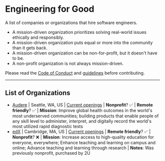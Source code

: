 # Engineering for Good
A list of companies or organizations that hire software engineers.

- A mission-driven organization prioritizes solving real-world issues ethically and responsibly.
- A mission-driven organization puts equal or more into the community than it gets back.
- A mission-driven organization can be non-for-profit, but it doesn't have to be.
- A non-profit organization is not always mission-driven.

Please read the [Code of Conduct](CODE_OF_CONDUCT.md) and [guidelines](GUIDELINES.md) before contributing.

---

## List of Organizations

- [Audere](https://www.auderenow.org/) | Seattle, WA, US | [Current openings](https://www.auderenow.org/careers) | **Nonprofit**? ✅ | **Remote friendly**? ✅ | **Mission**: Improve global health outcomes in the world's most underserved communities; building products that enable people of any skill level to
administer, interpret, and digitally record the world's most utilized rapid diagnostic tests
- [edX](https://www.edx.org/) | Cambridge, MA, US | [Current openings](https://boards.greenhouse.io/2uedx) | **Remote friendly**? ✅ | **Nonprofit**? ❌ | **Mission**: Increase access to high-quality education for everyone, everywhere; Enhance teaching and learning on campus and online; Advance teaching and learning through research | **Notes**: Was previously nonprofit, purchased by 2U
